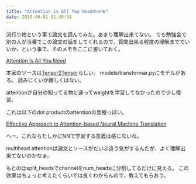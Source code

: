 ```yaml
---
title: "Attention is All You Needのメモ"
date: 2018-06-01 01:30:54
---
```


流行り物という事で論文を読んでみた。あまり理解出来てない。
でも勉強会で別の人が当番でこの論文の話をしてくれるので、質問出来る程度の理解まででいいか、という事で、そのメモをここに書いておく。

[Attention Is All You Need](https://arxiv.org/abs/1706.03762)

本家のソースは[Tensor2Tensor](https://github.com/tensorflow/tensor2tensor)らしい。
models/transformar.pyにモデルがある。
読みにくいが難しくはない。

attentionが自分の知ってる物と違ってweightを学習してなかったので少し復習。

これは以下のdot productのattentionの亜種っぽい。

[Effective Approach to Attention-based Neural Machine Translation](https://arxiv.org/abs/1508.04025)

へー、これならたしかにNNで学習する意義は感じないね。

multihead attentionは論文とソースがだいぶ違う気がするんだが、よく理解出来てないのかなぁ。

もとのはsplit_headsでchannelをnum_headsに分割してるだけに見える。
この効果はちょっと考えたくらいでは良くわからんので、教えてもらおう。
